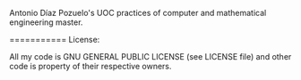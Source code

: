 Antonio Díaz Pozuelo's UOC practices of computer and mathematical engineering master.

===========
License:

All my code is GNU GENERAL PUBLIC LICENSE (see LICENSE file) and other code is property of their respective owners.
